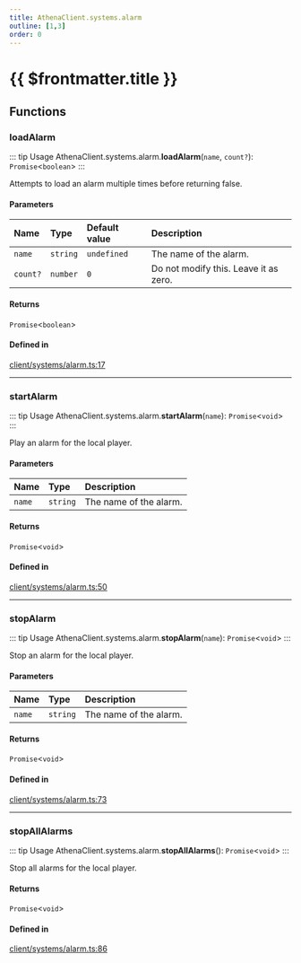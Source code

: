 ```yaml
---
title: AthenaClient.systems.alarm
outline: [1,3]
order: 0
---
```


# {{ $frontmatter.title }}


## Functions

### loadAlarm

::: tip Usage
AthenaClient.systems.alarm.**loadAlarm**(`name`, `count?`): `Promise`<`boolean`\>
:::

Attempts to load an alarm multiple times before returning false.

#### Parameters

| Name | Type | Default value | Description |
| :------ | :------ | :------ | :------ |
| `name` | `string` | `undefined` | The name of the alarm. |
| `count?` | `number` | `0` | Do not modify this. Leave it as zero. |

#### Returns

`Promise`<`boolean`\>

#### Defined in

[client/systems/alarm.ts:17](https://github.com/Stuyk/altv-athena/blob/8f61820/src/core/client/systems/alarm.ts#L17)

___

### startAlarm

::: tip Usage
AthenaClient.systems.alarm.**startAlarm**(`name`): `Promise`<`void`\>
:::

Play an alarm for the local player.

#### Parameters

| Name | Type | Description |
| :------ | :------ | :------ |
| `name` | `string` | The name of the alarm. |

#### Returns

`Promise`<`void`\>

#### Defined in

[client/systems/alarm.ts:50](https://github.com/Stuyk/altv-athena/blob/8f61820/src/core/client/systems/alarm.ts#L50)

___

### stopAlarm

::: tip Usage
AthenaClient.systems.alarm.**stopAlarm**(`name`): `Promise`<`void`\>
:::

Stop an alarm for the local player.

#### Parameters

| Name | Type | Description |
| :------ | :------ | :------ |
| `name` | `string` | The name of the alarm. |

#### Returns

`Promise`<`void`\>

#### Defined in

[client/systems/alarm.ts:73](https://github.com/Stuyk/altv-athena/blob/8f61820/src/core/client/systems/alarm.ts#L73)

___

### stopAllAlarms

::: tip Usage
AthenaClient.systems.alarm.**stopAllAlarms**(): `Promise`<`void`\>
:::

Stop all alarms for the local player.

#### Returns

`Promise`<`void`\>

#### Defined in

[client/systems/alarm.ts:86](https://github.com/Stuyk/altv-athena/blob/8f61820/src/core/client/systems/alarm.ts#L86)
